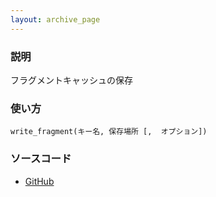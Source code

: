 ```yaml
---
layout: archive_page
---
```

### 説明
フラグメントキャッシュの保存

### 使い方
    write_fragment(キー名, 保存場所 [,  オプション])

### ソースコード
* [GitHub](https://github.com/rails/rails/blob/ac30e389ecfa0e26e3d44c1eda8488ddf63b3ecc/actionpack/lib/abstract_controller/caching/fragments.rb#L96)